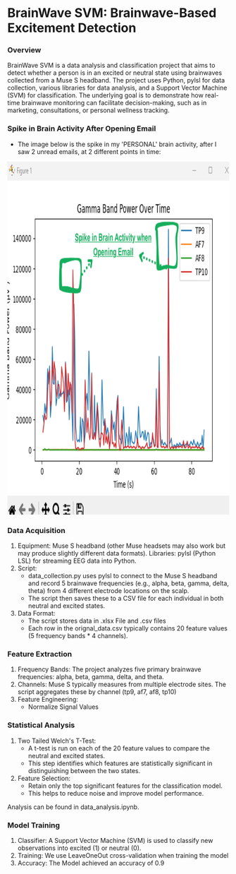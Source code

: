 # BrainWave SVM: Brainwave-Based Excitement Detection

### Overview
BrainWave SVM is a data analysis and classification project that aims to detect whether a person is in an excited or neutral state using brainwaves collected from a Muse S headband. The project uses Python, pylsl for data collection, various libraries for data analysis, and a Support Vector Machine (SVM) for classification. The underlying goal is to demonstrate how real-time brainwave monitoring can facilitate decision-making, such as in marketing, consultations, or personal wellness tracking.

### Spike in Brain Activity After Opening Email
- The image below is the spike in my 'PERSONAL' brain activity, after I saw 2 unread emails, at 2 different points in time:
 <img src="./img/spike.png" style="width: 800px; height:800px" alt="Image 1">

### Data Acquisition
1) Equipment: Muse S headband (other Muse headsets may also work but may produce slightly different data formats).
Libraries: pylsl (Python LSL) for streaming EEG data into Python.
2) Script:
    - data_collection.py uses pylsl to connect to the Muse S headband and record 5 brainwave frequencies (e.g., alpha, beta, gamma, delta, theta) from 4 different electrode locations on the scalp.
    - The script then saves these to a CSV file for each individual in both neutral and excited states.
3) Data Format:
    - The script stores data in .xlsx File and .csv files
    - Each row in the orignal_data.csv typically contains 20 feature values (5 frequency bands * 4 channels).

### Feature Extraction
1) Frequency Bands: The project analyzes five primary brainwave frequencies: alpha, beta, gamma, delta, and theta.
2) Channels: Muse S typically measures from multiple electrode sites. The script aggregates these by channel (tp9, af7, af8, tp10)
3) Feature Engineering:
    - Normalize Signal Values

### Statistical Analysis
1) Two Tailed Welch's T-Test:
    - A t-test is run on each of the 20 feature values to compare the neutral and excited states.
    - This step identifies which features are statistically significant in distinguishing between the two states.
2) Feature Selection:
    - Retain only the top significant features for the classification model.
    - This helps to reduce noise and improve model performance.

Analysis can be found in data_analysis.ipynb.


### Model Training
1) Classifier: A Support Vector Machine (SVM) is used to classify new observations into excited (1) or neutral (0).
2) Training: We use LeaveOneOut cross-validation when training the model
3) Accuracy: The Model achieved an accuracy of 0.9